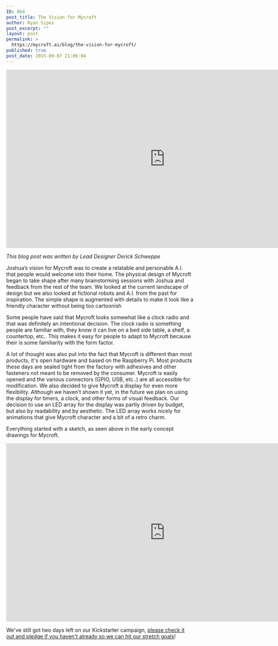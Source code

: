 ```yaml
---
ID: 864
post_title: The Vision for Mycroft
author: Ryan Sipes
post_excerpt: ""
layout: post
permalink: >
  https://mycroft.ai/blog/the-vision-for-mycroft/
published: true
post_date: 2015-09-07 21:06:04
---
```

<center><iframe width="853" height="480" src="https://www.youtube.com/embed/zxsRbDJTLAQ?rel=0&amp;showinfo=0" frameborder="0" allowfullscreen></iframe></center>
<p dir="ltr"><em>This blog post was written by Lead Designer Derick Schweppe</em></p>
<p dir="ltr">Joshua’s vision for Mycroft was to create a relatable and personable A.I. that people would welcome into their home. The physical design of Mycroft began to take shape after many brainstorming sessions with Joshua and feedback from the rest of the team. We looked at the current landscape of design but we also looked at fictional robots and A.I. from the past for inspiration. The simple shape is augmented with details to make it look like a friendly character without being too cartoonish</p>
<p dir="ltr">Some people have said that Mycroft looks somewhat like a clock radio and that was definitely an intentional decision. The clock radio is something people are familiar with, they know it can live on a bed side table, a shelf, a countertop, etc.. This makes it easy for people to adapt to Mycroft because their is some familiarity with the form factor.</p>
<p dir="ltr">A lot of thought was also put into the fact that Mycroft is different than most products, it's open hardware and based on the Raspberry Pi. Most products these days are sealed tight from the factory with adhesives and other fasteners not meant to be removed by the consumer. Mycroft is easily opened and the various connectors (GPIO, USB, etc..) are all accessible for modification. We also decided to give Mycroft a display for even more flexibility. Although we haven’t shown it yet, in the future we plan on using the display for timers, a clock, and other forms of visual feedback. Our decision to use an LED array for the display was partly driven by budget, but also by readability and by aesthetic. The LED array works nicely for animations that give Mycroft character and a bit of a retro charm.</p>
<p dir="ltr">Everything started with a sketch, as seen above in the early concept drawings for Mycroft.</p>

<center><iframe src="https://www.youtube.com/embed/5AkcU8wRI_I?rel=0&amp;showinfo=0" width="853" height="480" frameborder="0" allowfullscreen="allowfullscreen"></iframe></center>
<p dir="ltr">We've still got two days left on our Kickstarter campaign, <a href="http://bit.ly/mycroftai">please check it out and pledge if you haven't already so we can hit our stretch goals</a>!</p>
<p dir="ltr"></p>